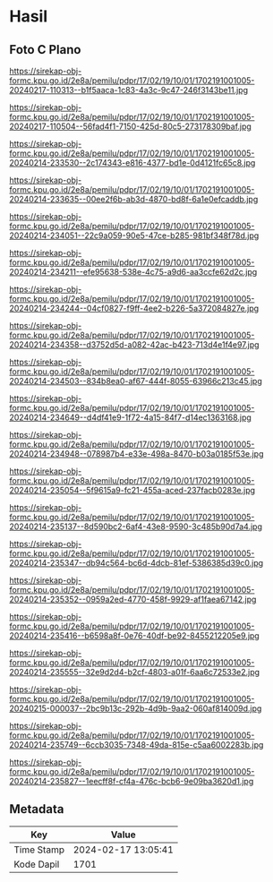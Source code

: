 # Hasil

## Foto C Plano

https://sirekap-obj-formc.kpu.go.id/2e8a/pemilu/pdpr/17/02/19/10/01/1702191001005-20240217-110313--b1f5aaca-1c83-4a3c-9c47-246f3143be11.jpg

https://sirekap-obj-formc.kpu.go.id/2e8a/pemilu/pdpr/17/02/19/10/01/1702191001005-20240217-110504--56fad4f1-7150-425d-80c5-273178309baf.jpg

https://sirekap-obj-formc.kpu.go.id/2e8a/pemilu/pdpr/17/02/19/10/01/1702191001005-20240214-233530--2c174343-e816-4377-bd1e-0d4121fc65c8.jpg

https://sirekap-obj-formc.kpu.go.id/2e8a/pemilu/pdpr/17/02/19/10/01/1702191001005-20240214-233635--00ee2f6b-ab3d-4870-bd8f-6a1e0efcaddb.jpg

https://sirekap-obj-formc.kpu.go.id/2e8a/pemilu/pdpr/17/02/19/10/01/1702191001005-20240214-234051--22c9a059-90e5-47ce-b285-981bf348f78d.jpg

https://sirekap-obj-formc.kpu.go.id/2e8a/pemilu/pdpr/17/02/19/10/01/1702191001005-20240214-234211--efe95638-538e-4c75-a9d6-aa3ccfe62d2c.jpg

https://sirekap-obj-formc.kpu.go.id/2e8a/pemilu/pdpr/17/02/19/10/01/1702191001005-20240214-234244--04cf0827-f9ff-4ee2-b226-5a372084827e.jpg

https://sirekap-obj-formc.kpu.go.id/2e8a/pemilu/pdpr/17/02/19/10/01/1702191001005-20240214-234358--d3752d5d-a082-42ac-b423-713d4e1f4e97.jpg

https://sirekap-obj-formc.kpu.go.id/2e8a/pemilu/pdpr/17/02/19/10/01/1702191001005-20240214-234503--834b8ea0-af67-444f-8055-63966c213c45.jpg

https://sirekap-obj-formc.kpu.go.id/2e8a/pemilu/pdpr/17/02/19/10/01/1702191001005-20240214-234649--d4df41e9-1f72-4a15-84f7-d14ec1363168.jpg

https://sirekap-obj-formc.kpu.go.id/2e8a/pemilu/pdpr/17/02/19/10/01/1702191001005-20240214-234948--078987b4-e33e-498a-8470-b03a0185f53e.jpg

https://sirekap-obj-formc.kpu.go.id/2e8a/pemilu/pdpr/17/02/19/10/01/1702191001005-20240214-235054--5f9615a9-fc21-455a-aced-237facb0283e.jpg

https://sirekap-obj-formc.kpu.go.id/2e8a/pemilu/pdpr/17/02/19/10/01/1702191001005-20240214-235137--8d590bc2-6af4-43e8-9590-3c485b90d7a4.jpg

https://sirekap-obj-formc.kpu.go.id/2e8a/pemilu/pdpr/17/02/19/10/01/1702191001005-20240214-235347--db94c564-bc6d-4dcb-81ef-5386385d39c0.jpg

https://sirekap-obj-formc.kpu.go.id/2e8a/pemilu/pdpr/17/02/19/10/01/1702191001005-20240214-235352--0959a2ed-4770-458f-9929-af1faea67142.jpg

https://sirekap-obj-formc.kpu.go.id/2e8a/pemilu/pdpr/17/02/19/10/01/1702191001005-20240214-235416--b6598a8f-0e76-40df-be92-8455212205e9.jpg

https://sirekap-obj-formc.kpu.go.id/2e8a/pemilu/pdpr/17/02/19/10/01/1702191001005-20240214-235555--32e9d2d4-b2cf-4803-a01f-6aa6c72533e2.jpg

https://sirekap-obj-formc.kpu.go.id/2e8a/pemilu/pdpr/17/02/19/10/01/1702191001005-20240215-000037--2bc9b13c-292b-4d9b-9aa2-060af814009d.jpg

https://sirekap-obj-formc.kpu.go.id/2e8a/pemilu/pdpr/17/02/19/10/01/1702191001005-20240214-235749--6ccb3035-7348-49da-815e-c5aa6002283b.jpg

https://sirekap-obj-formc.kpu.go.id/2e8a/pemilu/pdpr/17/02/19/10/01/1702191001005-20240214-235827--1eecff8f-cf4a-476c-bcb6-9e09ba3620d1.jpg


## Metadata

| Key        | Value               |
| ---------- | ------------------- |
| Time Stamp | 2024-02-17 13:05:41 |
| Kode Dapil | 1701                |



